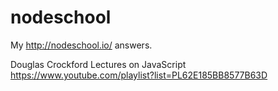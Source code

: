 # nodeschool

My http://nodeschool.io/ answers.

Douglas Crockford Lectures on JavaScript
https://www.youtube.com/playlist?list=PL62E185BB8577B63D
